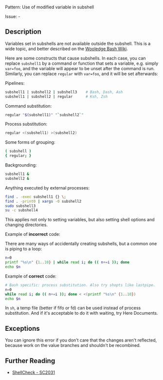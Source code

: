 Pattern: Use of modified variable in subshell

Issue: -

## Description

Variables set in subshells are not available outside the subshell. This is a wide topic, and better described on the [Wooledge Bash Wiki](http://mywiki.wooledge.org/BashFAQ/024).

Here are some constructs that cause subshells. In each case, you can replace `subshell1` by a command or function that sets a variable, e.g. simply `var=foo`, and the variable will appear to be unset after the command is run. Similarly, you can replace `regular` with `var=foo`, and it will be set afterwards:

Pipelines:

```sh
subshell1 | subshell2 | subshell3    # Bash, Dash, Ash
subshell1 | subshell2 | regular      # Ksh, Zsh
```

Command substitution:

```sh
regular "$(subshell1)" "`subshell2`"
```

Process substitution:

```sh
regular <(subshell1) >(subshell2)
```

Some forms of grouping:

```sh
( subshell )
{ regular; }
```

Backgrounding:

```sh
subshell1 &
subshell2 &
```

Anything executed by external processes:

```sh
find . -exec subshell1 {} \;
find . -print0 | xargs -0 subshell2
sudo subshell3
su -c subshell4
```

This applies not only to setting variables, but also setting shell options and changing directories.

Example of **incorrect** code:

There are many ways of accidentally creating subshells, but a common one is piping to a loop:

```bash
n=0
printf "%s\n" {1..10} | while read i; do (( n+=i )); done
echo $n
```

Example of **correct** code:

```bash
# Bash specific: process substitution. Also try shopts like lastpipe.
n=0
while read i; do (( n+=i )); done < <(printf "%s\n" {1..10})
echo $n
```

In `sh`, a temp file (better if fifo or fd) can be used instead of process substitution. And if it's acceptable to do it with waiting, try Here Documents.

## Exceptions

You can ignore this error if you don't care that the changes aren't reflected, because work on the value branches and shouldn't be recombined.

## Further Reading

* [ShellCheck - SC2031](https://github.com/koalaman/shellcheck/wiki/SC2031)
